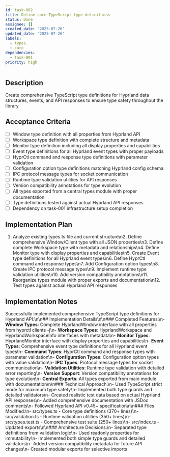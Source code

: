 ```yaml
---
id: task-002
title: Define core TypeScript type definitions
status: Done
assignee: []
created_date: '2025-07-26'
updated_date: '2025-07-26'
labels:
  - types
  - core
dependencies:
  - task-001
priority: high
---
```


## Description

Create comprehensive TypeScript type definitions for Hyprland data structures, events, and API responses to ensure type safety throughout the library

## Acceptance Criteria

- [ ] Window type definition with all properties from Hyprland API
- [ ] Workspace type definition with complete structure and metadata
- [ ] Monitor type definition including all display properties and capabilities
- [ ] Event type definitions for all Hyprland event types with proper payloads
- [ ] HyprCtl command and response type definitions with parameter validation
- [ ] Configuration option type definitions matching Hyprland config schema
- [ ] IPC protocol message types for socket communication
- [ ] Runtime type validation utilities for API responses
- [ ] Version compatibility annotations for type evolution
- [ ] All types exported from a central types module with proper documentation
- [ ] Type definitions tested against actual Hyprland API responses
- [ ] Dependency on task-001 infrastructure setup completion

## Implementation Plan

1. Analyze existing types.ts file and current structure\n2. Define comprehensive Window/Client type with all JSON properties\n3. Define complete Workspace type with metadata and relationships\n4. Define Monitor type with display properties and capabilities\n5. Create Event type definitions for all Hyprland event types\n6. Define HyprCtl command and response types\n7. Add Configuration option types\n8. Create IPC protocol message types\n9. Implement runtime type validation utilities\n10. Add version compatibility annotations\n11. Reorganize types module with proper exports and documentation\n12. Test types against actual Hyprland API responses

## Implementation Notes

Successfully implemented comprehensive TypeScript type definitions for Hyprland API.\n\n## Implementation Details\n\n### Completed Features:\n- **Window Types**: Complete HyprlandWindow interface with all properties from hyprctl clients -j\n- **Workspace Types**: HyprlandWorkspace and HyprlandWorkspaceInfo interfaces with metadata\n- **Monitor Types**: HyprlandMonitor interface with display properties and capabilities\n- **Event Types**: Comprehensive event type definitions for all Hyprland event types\n- **Command Types**: HyprCtl command and response types with parameter validation\n- **Configuration Types**: Configuration option types with value validation\n- **IPC Types**: Protocol message types for socket communication\n- **Validation Utilities**: Runtime type validation with detailed error reporting\n- **Version Support**: Version compatibility annotations for type evolution\n- **Central Exports**: All types exported from main module with documentation\n\n### Technical Approach:\n- Used TypeScript strict mode for maximum type safety\n- Implemented both type guards and detailed validators\n- Created realistic test data based on actual Hyprland API responses\n- Added comprehensive documentation with JSDoc comments\n- Followed Hyprland API v0.45+ specification\n\n### Files Modified:\n- src/types.ts - Core type definitions (370+ lines)\n- src/validation.ts - Runtime validation utilities (350+ lines)\n- src/types.test.ts - Comprehensive test suite (250+ lines)\n- src/index.ts - Updated exports\n\n### Architecture Decisions:\n- Separated type definitions from validation logic\n- Used readonly properties for immutability\n- Implemented both simple type guards and detailed validators\n- Added version compatibility metadata for future API changes\n- Created modular exports for selective imports
